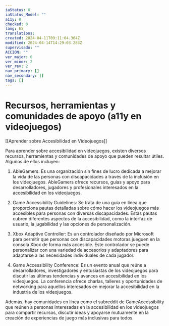 ```yaml
---
iaStatus: 0
iaStatus_Model: ""
a11y: 0
checked: 0
lang: ES
translations: 
created: 2024-04-11T09:11:04.364Z
modified: 2024-04-14T14:29:03.283Z
supervisado: ""
ACCION: ""
ver_major: 0
ver_minor: 2
ver_rev: 2
nav_primary: []
nav_secondary: []
tags: []
---
```

# Recursos, herramientas y comunidades de apoyo (a11y en videojuegos)

[[Aprender sobre Accesibilidad en Videojuegos]]

Para aprender sobre accesibilidad en videojuegos, existen diversos recursos, herramientas y comunidades de apoyo que pueden resultar útiles. Algunos de ellos incluyen:

1. AbleGamers: Es una organización sin fines de lucro dedicada a mejorar la vida de las personas con discapacidades a través de la inclusión en los videojuegos. AbleGamers ofrece recursos, guías y apoyo para desarrolladores, jugadores y profesionales interesados en la accesibilidad en los videojuegos.

2. Game Accessibility Guidelines: Se trata de una guía en línea que proporciona pautas detalladas sobre cómo hacer los videojuegos más accesibles para personas con diversas discapacidades. Estas pautas cubren diferentes aspectos de la accesibilidad, como la interfaz de usuario, la jugabilidad y las opciones de personalización.

3. Xbox Adaptive Controller: Es un controlador diseñado por Microsoft para permitir que personas con discapacidades motoras jueguen en la consola Xbox de forma más accesible. Este controlador se puede personalizar con una variedad de accesorios y adaptadores para adaptarse a las necesidades individuales de cada jugador.

4. Game Accessibility Conference: Es un evento anual que reúne a desarrolladores, investigadores y entusiastas de los videojuegos para discutir las últimas tendencias y avances en accesibilidad en los videojuegos. La conferencia ofrece charlas, talleres y oportunidades de networking para aquellos interesados en mejorar la accesibilidad en la industria de los videojuegos.

Además, hay comunidades en línea como el subreddit de GameAccessibility que reúnen a personas interesadas en la accesibilidad en los videojuegos para compartir recursos, discutir ideas y apoyarse mutuamente en la creación de experiencias de juego más inclusivas para todos.
